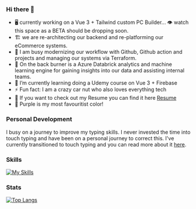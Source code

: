 ### Hi there 👋

- 🖥️ currently working on a Vue 3 + Tailwind custom PC Builder... 👁️ watch this space as a BETA should be dropping soon.
- 🏗️ we are re-architecting our backend and re-platforming our eCommerce systems.
- 🔮 I am busy modernizing our workflow with Github, Github action and projects and managing our systems via Terraform.
- 🔭 On the back burner is a Azure Databrick analytics and machine learning engine for gaining insights into our data and assisting internal teams.
- 🌱 I’m currently learning doing a Udemy course on Vue 3 + Firebase
- ⚡ Fun fact: I am a crazy car nut who also loves everything tech
- :briefcase: If you want to check out my Resume you can find it here [Resume](https://oliverrc.github.io/resume/)
- :purple_heart: Purple is my most favouritist color!

### Personal Development 

I busy on a journey to improve my typing skills. I never invested the time into touch typing and have been on a personal journey to correct this.
I've currently transitioned to touch typing and you can read more about it [here](https://www.linkedin.com/pulse/learning-type-like-noob-oliver-rivett-carnac/?trackingId=z5ZAsOTJ6h5%2FMF%2FmzADOoA%3D%3D).

### Skills

[![My Skills](https://skillicons.dev/icons?i=github,cs,dotnet,html,js,vue,css,tailwind,cloudflare,aws,azure,docker,kubernetes,git,powershell,ps,figma,grafana,php)](https://skillicons.dev)

### Stats

[![Top Langs](https://github-readme-stats.vercel.app/api/top-langs/?username=oliverrc)](https://github.com/anuraghazra/github-readme-stats)

<!-- github
cs
dotnet
html
js
vue
css
tailwind
cloudflare
aws
azure
docker
kubernetes
git
powershell
ps
figma
grafana
php -->

<!--
**OliverRC/OliverRC** is a ✨ _special_ ✨ repository because its `README.md` (this file) appears on your GitHub profile.

Here are some ideas to get you started:

- 🔭 I’m currently working on ...
- 🌱 I’m currently learning ...
- 👯 I’m looking to collaborate on ...
- 🤔 I’m looking for help with ...
- 💬 Ask me about ...
- 📫 How to reach me: ...
- 😄 Pronouns: ...
- ⚡ Fun fact: ...
-->
